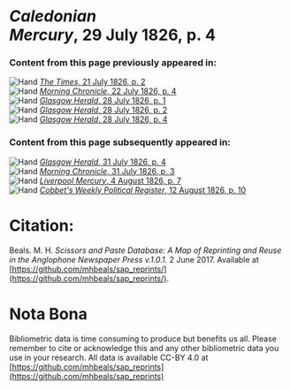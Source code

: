 # *Caledonian Mercury*, 29 July 1826, p. 4  
  
### Content from this page previously appeared in:  
![Hand](http://scissorsandpaste.net/wp-content/uploads/2017/06/smallhandpointer.png) [*The Times*, 21 July 1826, p. 2](https://mhbeals.github.io/sap_html/The-Times/The-Times-21-July-1826-p-2)  
![Hand](http://scissorsandpaste.net/wp-content/uploads/2017/06/smallhandpointer.png) [*Morning Chronicle*, 22 July 1826, p. 4](https://mhbeals.github.io/sap_html/Morning-Chronicle/Morning-Chronicle-22-July-1826-p-4)  
![Hand](http://scissorsandpaste.net/wp-content/uploads/2017/06/smallhandpointer.png) [*Glasgow Herald*, 28 July 1826, p. 1](https://mhbeals.github.io/sap_html/Glasgow-Herald/Glasgow-Herald-28-July-1826-p-1)  
![Hand](http://scissorsandpaste.net/wp-content/uploads/2017/06/smallhandpointer.png) [*Glasgow Herald*, 28 July 1826, p. 2](https://mhbeals.github.io/sap_html/Glasgow-Herald/Glasgow-Herald-28-July-1826-p-2)  
![Hand](http://scissorsandpaste.net/wp-content/uploads/2017/06/smallhandpointer.png) [*Glasgow Herald*, 28 July 1826, p. 4](https://mhbeals.github.io/sap_html/Glasgow-Herald/Glasgow-Herald-28-July-1826-p-4)  
  
### Content from this page subsequently appeared in:  
![Hand](http://scissorsandpaste.net/wp-content/uploads/2017/06/smallhandpointer.png) [*Glasgow Herald*, 31 July 1826, p. 4](https://mhbeals.github.io/sap_html/Glasgow-Herald/Glasgow-Herald-31-July-1826-p-4)  
![Hand](http://scissorsandpaste.net/wp-content/uploads/2017/06/smallhandpointer.png) [*Morning Chronicle*, 31 July 1826, p. 3](https://mhbeals.github.io/sap_html/Morning-Chronicle/Morning-Chronicle-31-July-1826-p-3)  
![Hand](http://scissorsandpaste.net/wp-content/uploads/2017/06/smallhandpointer.png) [*Liverpool Mercury*, 4 August 1826, p. 7](https://mhbeals.github.io/sap_html/Liverpool-Mercury/Liverpool-Mercury-4-August-1826-p-7)  
![Hand](http://scissorsandpaste.net/wp-content/uploads/2017/06/smallhandpointer.png) [*Cobbet's Weekly Political Register*, 12 August 1826, p. 10](https://mhbeals.github.io/sap_html/Cobbet's-Weekly-Political-Register/Cobbet's-Weekly-Political-Register-12-August-1826-p-10)  


# Citation: 

Beals. M. H. *Scissors and Paste Database: A Map of Reprinting and Reuse in the Anglophone Newspaper Press v.1.0.1.* 2 June 2017. Available at [https://github.com/mhbeals/sap_reprints/](https://github.com/mhbeals/sap_reprints/). 

# Nota Bona

Bibliometric data is time consuming to produce but benefits us all. Please remember to cite or acknowledge this and any other bibliometric data you use in your research. All data is available CC-BY 4.0 at [https://github.com/mhbeals/sap_reprints](https://github.com/mhbeals/sap_reprints)